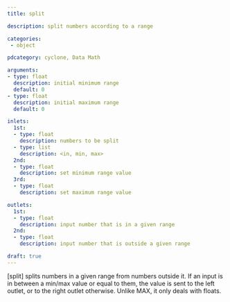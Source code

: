 ```yaml
---
title: split

description: split numbers according to a range

categories:
 - object

pdcategory: cyclone, Data Math

arguments:
- type: float
  description: initial minimum range 
  default: 0
- type: float
  description: initial maximum range
  default: 0

inlets:
  1st:
  - type: float
    description: numbers to be split
  - type: list
    description: <in, min, max>
  2nd:
  - type: float
    description: set minimum range value
  3rd:
  - type: float
    description: set maximum range value

outlets:
  1st:
  - type: float
    description: input number that is in a given range
  2nd:
  - type: float
    description: input number that is outside a given range

draft: true
---
```


[split] splits numbers in a given range from numbers outside it. If an input is in between a min/max value or equal to them, the value is sent to the left outlet, or to the right outlet otherwise. Unlike MAX, it only deals with floats.
